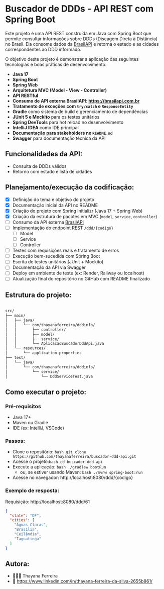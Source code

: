 # Buscador de DDDs - API REST com Spring Boot

Este projeto é uma API REST construída em Java com Spring Boot que permite consultar informações sobre DDDs (Discagem Direta à Distância) no Brasil. Ela consome dados da [BrasilAPI](https://brasilapi.com.br) e retorna o estado e as cidades correspondentes ao DDD informado.  

O objetivo deste projeto é demonstrar a aplicação das seguintes tecnologias e boas práticas de desenvolvimento:
- **Java 17**
- **Spring Boot**
- **Spring Web**
- **Arquitetura MVC (Model - View - Controller)**
- **API RESTful**
- **Consumo de API externa BrasilAPI: https://brasilapi.com.br**
- **Tratamento de exceções com `try/catch` e `ResponseEntity`**
- **Gradle** como sistema de build e gerenciamento de dependências
- **JUnit 5 e Mockito** para os testes unitários
- **Spring DevTools** para hot reload no desenvolvimento
- **IntelliJ IDEA** como IDE principal
- **Documentação para stakeholders no `README.md`**
- **Swagger** para documentação técnica da API


## Funcionalidades da API:

- Consulta de DDDs válidos
- Retorno com estado e lista de cidades

## Planejamento/execução da codificação:
- [x] Definição do tema e objetivo do projeto
- [x] Documentação inicial da API no README
- [x] Criação do projeto com Spring Initializr (Java 17 + Spring Web)
- [x] Criação da estrutura de pacotes em MVC (`model`, `service`, `controller`)
- [ ] Consumo da API externa [BrasilAPI](https://brasilapi.com.br)
- [ ] Implementação do endpoint REST `/ddd/{codigo}`
    - [ ] Model
    - [ ] Service
    - [ ] Controller
- [ ] Testes com requisições reais e tratamento de erros
- [ ] Execução bem-sucedida com Spring Boot
- [ ] Escrita de testes unitários (JUnit + Mockito)
- [ ] Documentação da API via Swagger
- [ ] Deploy em ambiente de teste (ex: Render, Railway ou localhost)
- [ ] Atualização final do repositório no GitHub com README finalizado

## Estrutura do projeto:

```bash

src/
├── main/
│   ├── java/
│   │   └── com/thayanaferreira/dddinfo/
│   │       ├── controller/
│   │       ├── model/
│   │       ├── service/
│   │       └── AplicacaoBuscadorDddApi.java
│   └── resources/
│       └── application.properties
├── test/
│   └── java/
│       └── com/thayanaferreira/dddinfo/
│           └── service/
│               └── DddServiceTest.java
```

## Como executar o projeto:
### Pré-requisitos
  - Java 17+
  - Maven ou Gradle
  - IDE (ex: IntelliJ, VSCode)

### Passos:

  - Clone o repositório:
```bash git clone https://github.com/thayanaferreira/buscador-ddd-api.git ```  
  - Acesse o projeto:```bash cd buscador-ddd-api```  
  - Execute a aplicação: ```bash ./gradlew bootRun```
    - ou, se estiver usando Maven: ```bash ./mvnw spring-boot:run```
  - Acesse no navegador: http://localhost:8080/ddd/{codigo}  

### Exemplo de resposta:
Requisição: http://localhost:8080/ddd/61
```json
{
  "state": "DF",
  "cities": [
    "Águas Claras",
    "Brasília",
    "Ceilândia",
    "Taguatinga"
  ]
}

```

## Autora:
  - 👩🏻‍💻 Thayana Ferreira
  - 🔗 https://www.linkedin.com/in/thayana-ferreira-da-silva-2655b861/
